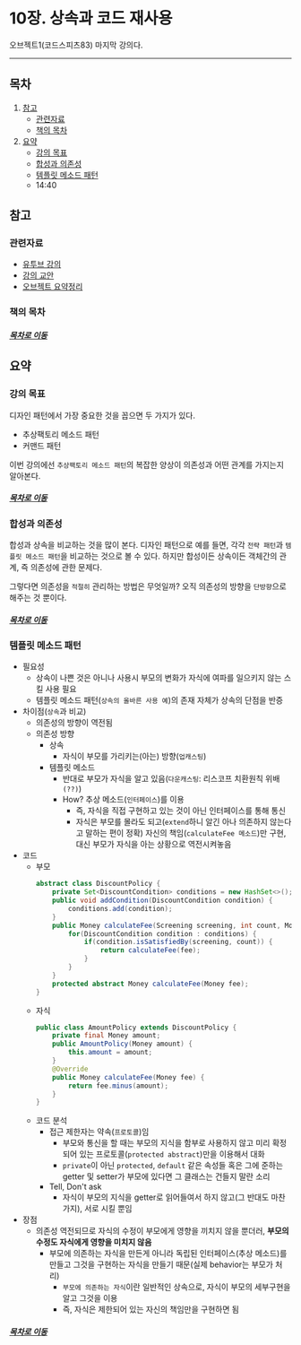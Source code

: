 10장. 상속과 코드 재사용
=====
오브젝트1(코드스피츠83) 마지막 강의다.
- - -
## 목차
1. [참고](#참고)
	* [관련자료](#관련자료)
	* [책의 목차](#책의-목차)
2. [요약](#요약)
	* [강의 목표](#강의-목표)
	* [합성과 의존성](#합성과-의존성)
	* [템플릿 메소드 패턴](#템플릿-메소드-패턴)
	* 14:40

## 참고
### 관련자료
* [유투브 강의](https://www.youtube.com/watch?v=xb0a2QxocaE)
* [강의 교안]()
* [오브젝트 요약정리](https://github.com/nara1030/portfolio/blob/master/docs/book/object.md)

### 책의 목차

##### [목차로 이동](#목차)

## 요약
### 강의 목표
디자인 패턴에서 가장 중요한 것을 꼽으면 두 가지가 있다.

* 추상팩토리 메소드 패턴
* 커맨드 패턴

이번 강의에선 `추상팩토리 메소드 패턴`의 복잡한 양상이 의존성과 어떤 관계를 가지는지 알아본다.

##### [목차로 이동](#목차)

### 합성과 의존성
합성과 상속을 비교하는 것을 많이 본다. 디자인 패턴으로 예를 들면, 각각 `전략 패턴`과 `템플릿 메소드 패턴`을 비교하는 것으로 볼 수 있다. 하지만 합성이든 상속이든 객체간의 관계, 즉 의존성에 관한 문제다.

그렇다면 의존성을 `적절히` 관리하는 방법은 무엇일까? 오직 의존성의 방향을 `단방향`으로 해주는 것 뿐이다.

##### [목차로 이동](#목차)

### 템플릿 메소드 패턴
* 필요성
	* 상속이 나쁜 것은 아니나 사용시 부모의 변화가 자식에 여파를 일으키지 않는 스킬 사용 필요
	* 템플릿 메소드 패턴(`상속의 올바른 사용 예`)의 존재 자체가 상속의 단점을 반증
* 차이점(`상속`과 비교)
	* 의존성의 방향이 역전됨
	* 의존성 방향
		* 상속
			* 자식이 부모를 가리키는(아는) 방향(`업캐스팅`)
		* 템플릿 메소드
			* 반대로 부모가 자식을 알고 있음(`다운캐스팅`: 리스코프 치환원칙 위배`(??)`)
			* How? 추상 메소드(`인터페이스`)를 이용
				* 즉, 자식을 직접 구현하고 있는 것이 아닌 인터페이스를 통해 통신
				* 자식은 부모를 몰라도 되고(`extend`하니 알긴 아나 의존하지 않는다고 말하는 편이 정확) 자신의 책임(`calculateFee 메소드`)만 구현, 대신 부모가 자식을 아는 상황으로 역전시켜놓음
* 코드
	* 부모  
		```java
		abstract class DiscountPolicy {
			private Set<DiscountCondition> conditions = new HashSet<>();
			public void addCondition(DiscountCondition condition) {
				conditions.add(condition);
			}
			public Money calculateFee(Screening screening, int count, Money fee) {
				for(DiscountCondition condition : conditions) {
					if(condition.isSatisfiedBy(screening, count)) {
						return calculateFee(fee);
					}
				}
			}
			protected abstract Money calculateFee(Money fee);
		}
		```
	* 자식  
		```java
		public class AmountPolicy extends DiscountPolicy {
			private final Money amount;
			public AmountPolicy(Money amount) {
				this.amount = amount;
			}
			@Override
			public Money calculateFee(Money fee) {
				return fee.minus(amount);
			}
		}
		```
	* 코드 분석
		* 접근 제한자는 약속(`프로토콜`)임
			* 부모와 통신을 할 때는 부모의 지식을 함부로 사용하지 않고 미리 확정되어 있는 프로토콜(`protected abstract`)만을 이용해서 대화
			* `private`이 아닌 `protected`, `default` 같은 속성들 혹은 그에 준하는 getter 및 setter가 부모에 있다면 그 클래스는 건들지 말란 소리
		* Tell, Don't ask
			* 자식이 부모의 지식을 getter로 읽어들여서 하지 않고(그 반대도 마찬가지), 서로 시킬 뿐임
* 장점
	* 의존성 역전되므로 자식의 수정이 부모에게 영향을 끼치지 않을 뿐더러, **부모의 수정도 자식에게 영향을 미치지 않음**
		* 부모에 의존하는 자식을 만든게 아니라 독립된 인터페이스(추상 메소드)를 만들고 그것을 구현하는 자식을 만들기 때문(실제 behavior는 부모가 처리)
			* `부모에 의존하는 자식`이란 일반적인 상속으로, 자식이 부모의 세부구현을 알고 그것을 이용
			* 즉, 자식은 제한되어 있는 자신의 책임만을 구현하면 됨

##### [목차로 이동](#목차)